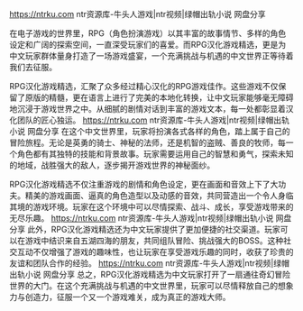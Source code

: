 <https://ntrku.com> ntr资源库-牛头人游戏|ntr视频|绿帽出轨小说 网盘分享

在电子游戏的世界里，RPG（角色扮演游戏）以其丰富的故事情节、多样的角色设定和广阔的探索空间，一直深受玩家们的喜爱。而RPG汉化游戏精选，更是为中文玩家群体量身打造了一场游戏盛宴，一个充满挑战与机遇的中文世界正等待着我们去征服。

RPG汉化游戏精选，汇聚了众多经过精心汉化的RPG游戏佳作。这些游戏不仅保留了原版的精髓，更在语言上进行了完美的本地化转换，让中文玩家能够毫无障碍地沉浸于游戏世界之中。从细腻的剧情对话到丰富的游戏文本，每一处都彰显着汉化团队的匠心独运。
<https://ntrku.com> ntr资源库-牛头人游戏|ntr视频|绿帽出轨小说 网盘分享
在这个中文世界里，玩家将扮演各式各样的角色，踏上属于自己的冒险旅程。无论是英勇的骑士、神秘的法师，还是机智的盗贼、善良的牧师，每一个角色都有其独特的技能和背景故事。玩家需要运用自己的智慧和勇气，探索未知的地域，战胜强大的敌人，逐步揭开游戏世界的神秘面纱。

RPG汉化游戏精选不仅注重游戏的剧情和角色设定，更在画面和音效上下了大功夫。精美的游戏画面、逼真的角色造型以及动感的音效，共同营造出一个令人身临其境的游戏环境。玩家在这个环境中可以尽情探索、战斗、成长，享受游戏带来的无尽乐趣。
<https://ntrku.com> ntr资源库-牛头人游戏|ntr视频|绿帽出轨小说 网盘分享
此外，RPG汉化游戏精选还为中文玩家提供了更加便捷的社交渠道。玩家可以在游戏中结识来自五湖四海的朋友，共同组队冒险、挑战强大的BOSS。这种社交互动不仅增强了游戏的趣味性，也让玩家在享受游戏乐趣的同时，收获了珍贵的友谊和团队合作的经验。
<https://ntrku.com> ntr资源库-牛头人游戏|ntr视频|绿帽出轨小说 网盘分享
总之，RPG汉化游戏精选为中文玩家打开了一扇通往奇幻冒险世界的大门。在这个充满挑战与机遇的中文世界里，玩家可以尽情释放自己的想象力与创造力，征服一个又一个游戏难关，成为真正的游戏大师。
